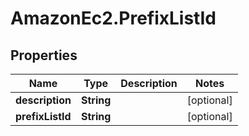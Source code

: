 # AmazonEc2.PrefixListId

## Properties

Name | Type | Description | Notes
------------ | ------------- | ------------- | -------------
**description** | **String** |  | [optional] 
**prefixListId** | **String** |  | [optional] 


